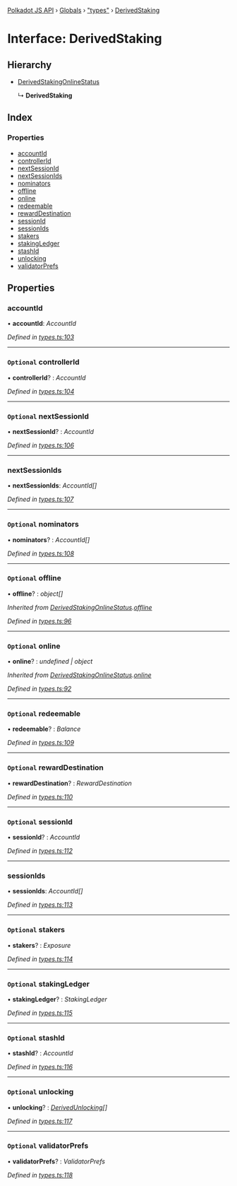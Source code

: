 [Polkadot JS API](../README.md) › [Globals](../globals.md) › ["types"](../modules/_types_.md) › [DerivedStaking](_types_.derivedstaking.md)

# Interface: DerivedStaking

## Hierarchy

* [DerivedStakingOnlineStatus](_types_.derivedstakingonlinestatus.md)

  ↳ **DerivedStaking**

## Index

### Properties

* [accountId](_types_.derivedstaking.md#accountid)
* [controllerId](_types_.derivedstaking.md#optional-controllerid)
* [nextSessionId](_types_.derivedstaking.md#optional-nextsessionid)
* [nextSessionIds](_types_.derivedstaking.md#nextsessionids)
* [nominators](_types_.derivedstaking.md#optional-nominators)
* [offline](_types_.derivedstaking.md#optional-offline)
* [online](_types_.derivedstaking.md#optional-online)
* [redeemable](_types_.derivedstaking.md#optional-redeemable)
* [rewardDestination](_types_.derivedstaking.md#optional-rewarddestination)
* [sessionId](_types_.derivedstaking.md#optional-sessionid)
* [sessionIds](_types_.derivedstaking.md#sessionids)
* [stakers](_types_.derivedstaking.md#optional-stakers)
* [stakingLedger](_types_.derivedstaking.md#optional-stakingledger)
* [stashId](_types_.derivedstaking.md#optional-stashid)
* [unlocking](_types_.derivedstaking.md#optional-unlocking)
* [validatorPrefs](_types_.derivedstaking.md#optional-validatorprefs)

## Properties

###  accountId

• **accountId**: *AccountId*

*Defined in [types.ts:103](https://github.com/polkadot-js/api/blob/7555a3a7ce/packages/api-derive/src/types.ts#L103)*

___

### `Optional` controllerId

• **controllerId**? : *AccountId*

*Defined in [types.ts:104](https://github.com/polkadot-js/api/blob/7555a3a7ce/packages/api-derive/src/types.ts#L104)*

___

### `Optional` nextSessionId

• **nextSessionId**? : *AccountId*

*Defined in [types.ts:106](https://github.com/polkadot-js/api/blob/7555a3a7ce/packages/api-derive/src/types.ts#L106)*

___

###  nextSessionIds

• **nextSessionIds**: *AccountId[]*

*Defined in [types.ts:107](https://github.com/polkadot-js/api/blob/7555a3a7ce/packages/api-derive/src/types.ts#L107)*

___

### `Optional` nominators

• **nominators**? : *AccountId[]*

*Defined in [types.ts:108](https://github.com/polkadot-js/api/blob/7555a3a7ce/packages/api-derive/src/types.ts#L108)*

___

### `Optional` offline

• **offline**? : *object[]*

*Inherited from [DerivedStakingOnlineStatus](_types_.derivedstakingonlinestatus.md).[offline](_types_.derivedstakingonlinestatus.md#optional-offline)*

*Defined in [types.ts:96](https://github.com/polkadot-js/api/blob/7555a3a7ce/packages/api-derive/src/types.ts#L96)*

___

### `Optional` online

• **online**? : *undefined | object*

*Inherited from [DerivedStakingOnlineStatus](_types_.derivedstakingonlinestatus.md).[online](_types_.derivedstakingonlinestatus.md#optional-online)*

*Defined in [types.ts:92](https://github.com/polkadot-js/api/blob/7555a3a7ce/packages/api-derive/src/types.ts#L92)*

___

### `Optional` redeemable

• **redeemable**? : *Balance*

*Defined in [types.ts:109](https://github.com/polkadot-js/api/blob/7555a3a7ce/packages/api-derive/src/types.ts#L109)*

___

### `Optional` rewardDestination

• **rewardDestination**? : *RewardDestination*

*Defined in [types.ts:110](https://github.com/polkadot-js/api/blob/7555a3a7ce/packages/api-derive/src/types.ts#L110)*

___

### `Optional` sessionId

• **sessionId**? : *AccountId*

*Defined in [types.ts:112](https://github.com/polkadot-js/api/blob/7555a3a7ce/packages/api-derive/src/types.ts#L112)*

___

###  sessionIds

• **sessionIds**: *AccountId[]*

*Defined in [types.ts:113](https://github.com/polkadot-js/api/blob/7555a3a7ce/packages/api-derive/src/types.ts#L113)*

___

### `Optional` stakers

• **stakers**? : *Exposure*

*Defined in [types.ts:114](https://github.com/polkadot-js/api/blob/7555a3a7ce/packages/api-derive/src/types.ts#L114)*

___

### `Optional` stakingLedger

• **stakingLedger**? : *StakingLedger*

*Defined in [types.ts:115](https://github.com/polkadot-js/api/blob/7555a3a7ce/packages/api-derive/src/types.ts#L115)*

___

### `Optional` stashId

• **stashId**? : *AccountId*

*Defined in [types.ts:116](https://github.com/polkadot-js/api/blob/7555a3a7ce/packages/api-derive/src/types.ts#L116)*

___

### `Optional` unlocking

• **unlocking**? : *[DerivedUnlocking](../modules/_types_.md#derivedunlocking)[]*

*Defined in [types.ts:117](https://github.com/polkadot-js/api/blob/7555a3a7ce/packages/api-derive/src/types.ts#L117)*

___

### `Optional` validatorPrefs

• **validatorPrefs**? : *ValidatorPrefs*

*Defined in [types.ts:118](https://github.com/polkadot-js/api/blob/7555a3a7ce/packages/api-derive/src/types.ts#L118)*
